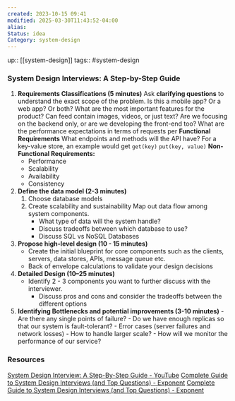 ```yaml
---
created: 2023-10-15 09:41
modified: 2025-03-30T11:43:52-04:00
alias: 
Status: idea
Category: system-design
---
```

up:: [[system-design]]
tags:: #system-design

### System Design Interviews: A Step-by-Step Guide

1. **Requirements Classifications (5 minutes)**
	Ask **clarifying questions** to understand the exact scope of the problem.
		Is this a mobile app? Or a web app? Or both?
		What are the most important features for the product?
		Can feed contain images, videos, or just text?
		Are we focusing on the backend only, or are we developing the front-end too?
		What are the performance expectations in terms of requests per
	**Functional Requirements**
	What endpoints and methods will the API have? For a key-value store, an example would get
	`get(key)`
	`put(key, value)`
	**Non-Functional Requirements:**
	- Performance
	- Scalability
	- Availability
	- Consistency
2. **Define the data model (2-3 minutes)**
	1. Choose database models
	2. Create scalability and sustainability
	Map out data flow among system components.
		- What type of data will the system handle?
		- Discuss tradeoffs between which database to use?
		- Discuss SQL vs NoSQL Databases
3. **Propose high-level design (10 - 15 minutes)**
	- Create the initial blueprint for core components such as the clients, servers, data stores, APIs, message queue etc.
	- Back of envelope calculations to validate your design decisions
4. **Detailed Design (10–25 minutes)**
	- Identify 2 - 3 components you want to further discuss with the interviewer.
		- Discuss pros and cons and consider the tradeoffs between the different options
5. **Identifying Bottlenecks and potential improvements (3-10 minutes)**
		- Are there any single points of failure?
		- Do we have enough replicas so that our system is fault-tolerant?
		- Error cases (server failures and network losses)
		- How to handle larger scale?
		- How will we monitor the performance of our service?


### Resources
[System Design Interview: A Step-By-Step Guide - YouTube](https://www.youtube.com/watch?v=i7twT3x5yv8)
[Complete Guide to System Design Interviews (and Top Questions) - Exponent](https://www.tryexponent.com/blog/system-design-interview-guide)
[Complete Guide to System Design Interviews (and Top Questions) - Exponent](https://www.tryexponent.com/blog/system-design-interview-guide?src=footer)


